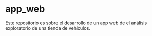 # app_web
Este repositorio es sobre el desarrollo de un app web de el análisis exploratorio de una tienda de vehiculos. 

